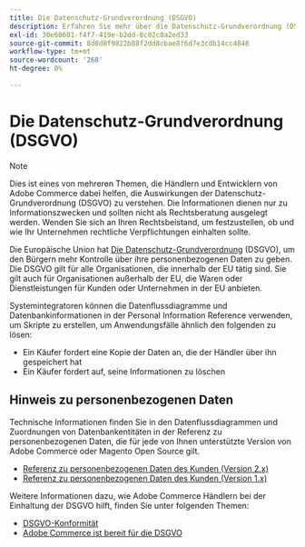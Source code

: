 ```yaml
---
title: Die Datenschutz-Grundverordnung (DSGVO)
description: Erfahren Sie mehr über die Datenschutz-Grundverordnung (DSGVO), eine Rechtsvorschrift, die den Datenschutz und die Privatsphäre aller Personen in der Europäischen Union und im Europäischen Wirtschaftsraum regelt.
exl-id: 30e60601-f4f7-419e-b2dd-8c82c8a2ed33
source-git-commit: 8d0d8f9822b88f2dd8cbae8f6d7e3cdb14cc4848
workflow-type: tm+mt
source-wordcount: '268'
ht-degree: 0%

---
```


# Die Datenschutz-Grundverordnung (DSGVO)

>[!NOTE]
>
>Dies ist eines von mehreren Themen, die Händlern und Entwicklern von Adobe Commerce dabei helfen, die Auswirkungen der Datenschutz-Grundverordnung (DSGVO) zu verstehen. Die Informationen dienen nur zu Informationszwecken und sollten nicht als Rechtsberatung ausgelegt werden. Wenden Sie sich an Ihren Rechtsbeistand, um festzustellen, ob und wie Ihr Unternehmen rechtliche Verpflichtungen einhalten sollte.

Die Europäische Union hat [Die Datenschutz-Grundverordnung](https://ec.europa.eu/info/law/law-topic/data-protection_en) (DSGVO), um den Bürgern mehr Kontrolle über ihre personenbezogenen Daten zu geben. Die DSGVO gilt für alle Organisationen, die innerhalb der EU tätig sind. Sie gilt auch für Organisationen außerhalb der EU, die Waren oder Dienstleistungen für Kunden oder Unternehmen in der EU anbieten.

Systemintegratoren können die Datenflussdiagramme und Datenbankinformationen in der Personal Information Reference verwenden, um Skripte zu erstellen, um Anwendungsfälle ähnlich den folgenden zu lösen:

- Ein Käufer fordert eine Kopie der Daten an, die der Händler über ihn gespeichert hat
- Ein Käufer fordert auf, seine Informationen zu löschen

## Hinweis zu personenbezogenen Daten

Technische Informationen finden Sie in den Datenflussdiagrammen und Zuordnungen von Datenbankentitäten in der Referenz zu personenbezogenen Daten, die für jede von Ihnen unterstützte Version von Adobe Commerce oder Magento Open Source gilt.

- [Referenz zu personenbezogenen Daten des Kunden (Version 2.x)](data-m2.md)
- [Referenz zu personenbezogenen Daten des Kunden (Version 1.x)](data-m1.md)

Weitere Informationen dazu, wie Adobe Commerce Händlern bei der Einhaltung der DSGVO hilft, finden Sie unter folgenden Themen:

- [DSGVO-Konformität](https://experienceleague.adobe.com/docs/commerce-admin/start/compliance/privacy/compliance-gdpr.html)
- [Adobe Commerce ist bereit für die DSGVO](https://business.adobe.com/privacy/general-data-protection-regulation.html)
